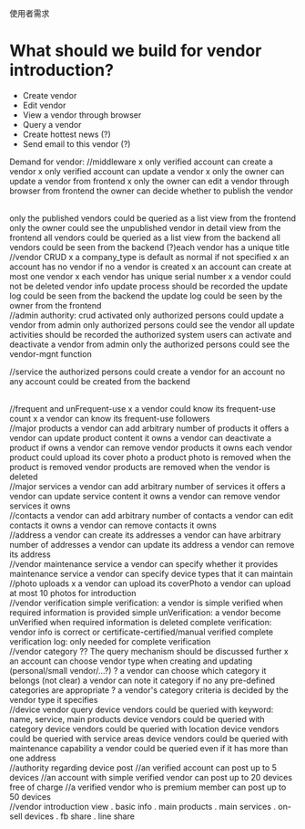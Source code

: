 使用者需求

# What should we build for vendor introduction?
- Create vendor
- Edit vendor
- View a vendor through browser
- Query a vendor
- Create hottest news (?)
- Send email to this vendor (?)


Demand for vendor:
//middleware
x only verified account can create a vendor
x only verified account can update a vendor
x only the owner can update a vendor from frontend
x only the owner can edit a vendor through browser from frontend
the owner can decide whether to publish the vendor


<br>
only the published vendors could be queried as a list view from the frontend
only the owner could see the unpublished vendor in detail view from the frontend
all vendors could be queried as a list view from the backend
all vendors could be seen from the backend
(?)each vendor has a unique title


<br>
//vendor CRUD
x a company_type is default as normal if not specified
x an account has no vendor if no a vendor is created
x an account can create at most one vendor
x each vendor has unique serial number
x a vendor could not be deleted
vendor info update process should be recorded
the update log could be seen from the backend
the update log could be seen by the owner from the frontend


<br>
//admin authority: crud activated
only authorized persons could update a vendor from admin
only authorized persons could see the vendor
all update activities should be recorded
the authorized system users can activate and deactivate a vendor from admin
only the authorized persons could see the vendor-mgnt function


//service
the authorized persons could create a vendor for an account
no any account could be created from the backend

<br>
//frequent and unFrequent-use
x a vendor could know its frequent-use count
x a vendor can know its frequent-use followers


<br>
//major products
a vendor can add arbitrary number of products it offers
a vendor can update product content it owns
a vendor can deactivate a product if owns
a vendor can remove vendor products it owns
each vendor product could upload its cover photo
a product photo is removed when the product is removed
vendor products are removed when the vendor is deleted


<br>
//major services
a vendor can add arbitrary number of services it offers
a vendor can update service content it owns
a vendor can remove vendor services it owns


<br>
//contacts
a vendor can add arbitrary number of contacts
a vendor can edit contacts it owns
a vendor can remove contacts it owns


<br>
//address
a vendor can create its addresses
a vendor can have arbitrary number of addresses
a vendor can update its address
a vendor can remove its address


<br>
//vendor maintenance service
a vendor can specify whether it provides maintenance service
a vendor can specify device types that it can maintain


<br>
//photo uploads
x a vendor can upload its coverPhoto
a vendor can upload at most 10 photos for introduction

<br>
//vendor verification
simple verification: a vendor is simple verified when required information is provided
simple unVerification: a vendor become unVerified when required information is deleted
complete verification: vendor info is correct or certificate-certified/manual verified
complete verification log: only needed for complete verification

<br>
//vendor category
?? The query mechanism should be discussed further
x an account can choose vendor type when creating and updating (personal/small vendor/...?)
? a vendor can choose which category it belongs (not clear)
a vendor can note it category if no any pre-defined categories are appropriate
? a vendor's category criteria is decided by the vendor type it specifies

<br>
//device vendor query
device vendors could be queried with keyword: name, service, main products
device vendors could be queried with category
device vendors could be queried with location
device vendors could be queried with service areas
device vendors could be queried with maintenance capability
a vendor could be queried even if it has more than one address

<br>
//authority regarding device post
//an verified account can post up to 5 devices
//an account with simple verified vendor can post up to 20 devices free of charge
//a verified vendor who is premium member can post up to 50 devices

<br>
//vendor introduction view
. basic info
. main products
. main services
. on-sell devices
. fb share
. line share